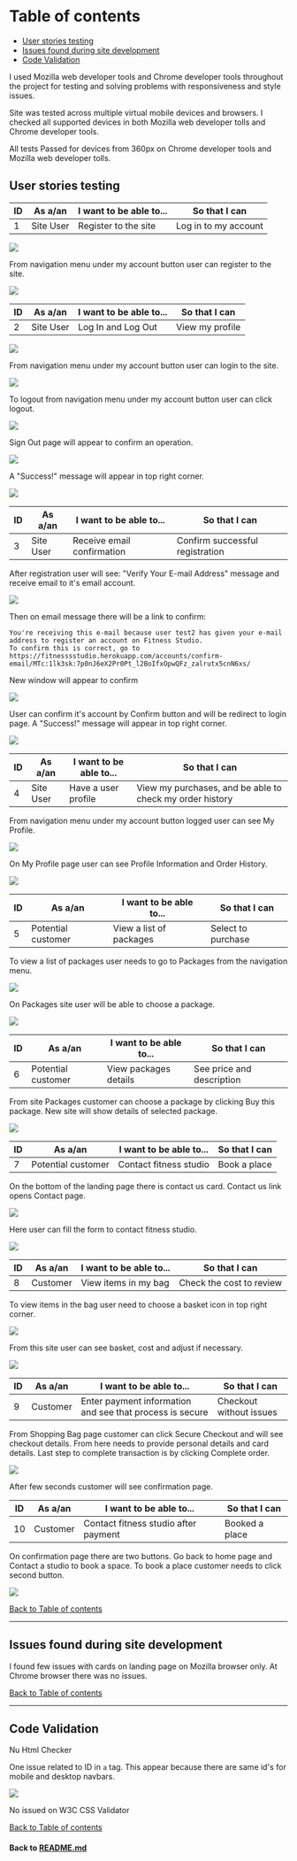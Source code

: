 # Table of contents
- [User stories testing](#user-stories-testing)
- [Issues found during site development](#issues-found-during-site-development)
- [Code Validation](#code-validation)

I used Mozilla web developer tools and Chrome developer tools throughout the project for testing and solving problems with responsiveness and style issues.

Site was tested across multiple virtual mobile devices and browsers. I checked all supported devices in both Mozilla web developer tolls and Chrome developer tools.

All tests Passed for devices from 360px on Chrome developer tools and Mozilla web developer tolls.

## User stories testing

**ID** | **As a/an** | **I want to be able to...** | **So that I can**
--- | --- | --- | ---
1 | Site User | Register to the site | Log in to my account 

![](md_data/testing/user_stories/US1.png)

From navigation menu under my account button user can register to the site.

![](md_data/testing/user_stories/US1.1.png)


**ID** | **As a/an** | **I want to be able to...** | **So that I can**
--- | --- | --- | ---
2 | Site User | Log In and Log Out | View my profile

![](md_data/testing/user_stories/US1.png)

From navigation menu under my account button user can login to the site.

![](md_data/testing/user_stories/US2.1.png)

To logout from navigation menu under my account button user can click logout.

![](md_data/testing/user_stories/US2.png)

Sign Out page will appear to confirm an operation.

![](md_data/testing/user_stories/US2.2.png)

A "Success!" message will appear in top right corner.

![](md_data/testing/user_stories/US2.3.png)


**ID** | **As a/an** | **I want to be able to...** | **So that I can**
--- | --- | --- | ---
3 | Site User | Receive email confirmation | Confirm successful registration

After registration user will see: "Verify Your E-mail Address" message and receive email to it's email account.

![](md_data/testing/user_stories/US3.1.png)

Then on email message there will be a link to confirm:
    
    You're receiving this e-mail because user test2 has given your e-mail address to register an account on Fitness Studio.
    To confirm this is correct, go to https://fitnesssstudio.herokuapp.com/accounts/confirm-email/MTc:1lk3sk:7p0nJ6eX2Pr0Pt_l2BoIfxOpwQFz_zalrutx5cnN6xs/

New window will appear to confirm

![](md_data/testing/user_stories/US3.2.png)

User can confirm it's account by Confirm button and will be redirect to login page.
A "Success!" message will appear in top right corner.

![](md_data/testing/user_stories/US3.3.png)


**ID** | **As a/an** | **I want to be able to...** | **So that I can**
--- | --- | --- | ---
4 | Site User | Have a user profile | View my purchases, and be able to check my order history

From navigation menu under my account button logged user can see My Profile.

![](md_data/testing/user_stories/US4.png)

On My Profile page user can see Profile Information and Order History.

![](md_data/testing/user_stories/US4.1.png)


**ID** | **As a/an** | **I want to be able to...** | **So that I can**
--- | --- | --- | ---
5 | Potential customer | View a list of packages | Select to purchase

To view a list of packages user needs to go to Packages from the navigation menu.

![](md_data/testing/user_stories/US5.png)

On Packages site user will be able to choose a package.

![](md_data/testing/user_stories/US5.1.png)


**ID** | **As a/an** | **I want to be able to...** | **So that I can**
--- | --- | --- | ---
6 | Potential customer | View packages details | See price and description

From site Packages customer can choose a package by clicking Buy this package.
New site will show details of selected package.

![](md_data/testing/user_stories/US6.1.png)


**ID** | **As a/an** | **I want to be able to...** | **So that I can**
--- | --- | --- | ---
7 | Potential customer | Contact fitness studio | Book a place

On the bottom of the landing page there is contact us card. Contact us link opens Contact page.

![](md_data/testing/user_stories/US7.1.png)

Here user can fill the form to contact fitness studio.

![](md_data/testing/user_stories/US7.2.png)


**ID** | **As a/an** | **I want to be able to...** | **So that I can**
--- | --- | --- | ---
8 | Customer | View items in my bag | Check the cost to review

To view items in the bag user need to choose a basket icon in top right corner.

![](md_data/testing/user_stories/US8.png)

From this site user can see basket, cost and adjust if necessary.

![](md_data/testing/user_stories/US8.1.png)


**ID** | **As a/an** | **I want to be able to...** | **So that I can**
--- | --- | --- | ---
9 | Customer | Enter payment information and see that process is secure | Checkout without issues

From Shopping Bag page customer can click Secure Checkout and will see checkout details.
From here needs to provide personal details and card details. Last step to complete transaction is by clicking Complete order.

![](md_data/testing/user_stories/US9.1.png)

After few seconds customer will see confirmation page. 


**ID** | **As a/an** | **I want to be able to...** | **So that I can**
--- | --- | --- | ---
10 | Customer | Contact fitness studio after payment | Booked a place

On confirmation page there are two buttons. Go back to home page and Contact a studio to book a space.
To book a place customer needs to click second button.

![](md_data/testing/user_stories/US9.2.png)




[Back to Table of contents](#table-of-contents)
___
## Issues found during site development

I found few issues with cards on landing page on Mozilla browser only. At Chrome browser there was no issues.

[Back to Table of contents](#table-of-contents)
___
## Code Validation

Nu Html Checker

One issue related to ID in `a` tag. This appear because there are same id's for mobile and desktop navbars.

![](md_data/testing/nuhtml.png)

No issued on W3C CSS Validator

[Back to Table of contents](#table-of-contents)

#### Back to [README.md](https://github.com/marcin-kli/MP3)